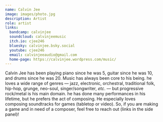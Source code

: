 ```yaml
---
name: Calvin Jee
image: images/photo.jpg
description: Artist
role: artist
links:
  bandcamp: calvinjee
  soundcloud: calvinjeemusic
  itch.io: cjee246
  bluesky: calvinjee.bsky.social
  youtube: cjee246
  email: calvinjeeaudio@gmail.com
  home-page: https://calvinjee.wordpress.com/music/
---
```


Calvin Jee has been playing piano since he was 5, guitar since he was 10, and drums since he was 20. Music has always been core to his being. he loves a wide range of genres — jazz, electronic, orchestral, traditional folk, hip-hop, grunge, neo-soul, singer/songwriter, _etc_. — but progressive rock/metal is his main domain. he has done many performances in his lifetime, but he prefers the act of composing. He especially loves composing soundtracks for games (tabletop or video). So, if you are making a game and in need of a composer, feel free to reach out (links in the side panel)!